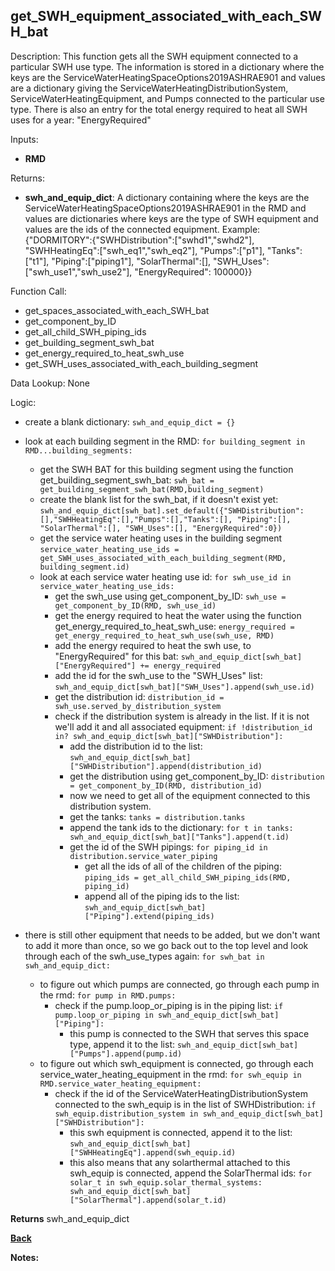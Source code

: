 ## get_SWH_equipment_associated_with_each_SWH_bat

Description: This function gets all the SWH equipment connected to a particular SWH use type.  The information is stored in a dictionary where the keys are the ServiceWaterHeatingSpaceOptions2019ASHRAE901 and values are a dictionary giving the ServiceWaterHeatingDistributionSystem, ServiceWaterHeatingEquipment, and Pumps connected to the particular use type.  There is also an entry for the total energy required to heat all SWH uses for a year: "EnergyRequired"   

Inputs:
- **RMD**

Returns:
- **swh_and_equip_dict**: A dictionary containing where the keys are the ServiceWaterHeatingSpaceOptions2019ASHRAE901 in the RMD and values are dictionaries where keys are the type of SWH equipment and values are the ids of the connected equipment.  Example:  
{"DORMITORY":{"SWHDistribution":["swhd1","swhd2"], "SWHHeatingEq":["swh_eq1","swh_eq2"], "Pumps":["p1"], "Tanks":["t1"], "Piping":["piping1"], "SolarThermal":[], "SWH_Uses":["swh_use1","swh_use2"], "EnergyRequired": 100000}}

Function Call:

- get_spaces_associated_with_each_SWH_bat
- get_component_by_ID
- get_all_child_SWH_piping_ids
- get_building_segment_swh_bat
- get_energy_required_to_heat_swh_use  
- get_SWH_uses_associated_with_each_building_segment  

Data Lookup: None

Logic:

- create a blank dictionary: `swh_and_equip_dict = {}`
- look at each building segment in the RMD: `for building_segment in RMD...building_segments:`
    - get the SWH BAT for this building segment using the function get_building_segment_swh_bat: `swh_bat = get_building_segment_swh_bat(RMD,building_segment)`
    - create the blank list for the swh_bat, if it doesn't exist yet: `swh_and_equip_dict[swh_bat].set_default({"SWHDistribution":[],"SWHHeatingEq":[],"Pumps":[],"Tanks":[], "Piping":[], "SolarThermal":[], "SWH_Uses":[], "EnergyRequired":0})`
    - get the service water heating uses in the building segment `service_water_heating_use_ids = get_SWH_uses_associated_with_each_building_segment(RMD, building_segment.id)`
    - look at each service water heating use id: `for swh_use_id in service_water_heating_use_ids:`
        - get the swh_use using get_component_by_ID: `swh_use = get_component_by_ID(RMD, swh_use_id)`
        - get the energy required to heat the water using the function get_energy_required_to_heat_swh_use: `energy_required = get_energy_required_to_heat_swh_use(swh_use, RMD)`
        - add the energy required to heat the swh use, to "EnergyRequired" for this bat: `swh_and_equip_dict[swh_bat]["EnergyRequired"] += energy_required`
        - add the id for the swh_use to the "SWH_Uses" list: `swh_and_equip_dict[swh_bat]["SWH_Uses"].append(swh_use.id)`
        - get the distribution id: `distribution_id = swh_use.served_by_distribution_system`
        - check if the distribution system is already in the list.  If it is not we'll add it and all associated equipment: `if !distribution_id in? swh_and_equip_dict[swh_bat]["SWHDistribution"]:`
            - add the distribution id to the list: `swh_and_equip_dict[swh_bat]["SWHDistribution"].append(distribution_id)`
            - get the distribution using get_component_by_ID: `distribution = get_component_by_ID(RMD, distribution_id)`
            - now we need to get all of the equipment connected to this distribution system.
            - get the tanks: `tanks = distribution.tanks`
            - append the tank ids to the dictionary: `for t in tanks:  swh_and_equip_dict[swh_bat]["Tanks"].append(t.id)`
            - get the id of the SWH pipings: `for piping_id in distribution.service_water_piping`
                - get all the ids of all of the children of the piping: `piping_ids = get_all_child_SWH_piping_ids(RMD, piping_id)`
                - append all of the piping ids to the list: `swh_and_equip_dict[swh_bat]["Piping"].extend(piping_ids)`

- there is still other equipment that needs to be added, but we don't want to add it more than once, so we go back out to the top level and look through each of the swh_use_types again: `for swh_bat in swh_and_equip_dict:`
    - to figure out which pumps are connected, go through each pump in the rmd: `for pump in RMD.pumps:`
        - check if the pump.loop_or_piping is in the piping list: `if pump.loop_or_piping in swh_and_equip_dict[swh_bat]["Piping"]:`
            - this pump is connected to the SWH that serves this space type, append it to the list: `swh_and_equip_dict[swh_bat]["Pumps"].append(pump.id)`
    - to figure out which swh_equipment is connected, go through each service_water_heating_equipment in the rmd: `for swh_equip in RMD.service_water_heating_equipment:`
        - check if the id of the ServiceWaterHeatingDistributionSystem connected to the swh_equip is in the list of SWHDistribution: `if swh_equip.distribution_system in swh_and_equip_dict[swh_bat]["SWHDistribution"]:`
            - this swh equipment is connected, append it to the list: `swh_and_equip_dict[swh_bat]["SWHHeatingEq"].append(swh_equip.id)`
            - this also means that any solarthermal attached to this swh_equip is connected, append the SolarThermal ids: `for solar_t in swh_equip.solar_thermal_systems: swh_and_equip_dict[swh_bat]["SolarThermal"].append(solar_t.id)`


**Returns** swh_and_equip_dict

**[Back](../_toc.md)**

**Notes:**
